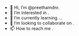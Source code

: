 - 👋 Hi, I’m @preethamdnr.
- 👀 I’m interested in .
- 🌱 I’m currently learning ...
- 💞️ I’m looking to collaborate on .
- 📫 How to reach me .
<!---
preethamdnr/preethamdnr is a ✨ special ✨ repository because its `README.md` (this file) appears on your GitHub profile.
You can click the Preview link to take a look at your changes.
--->
